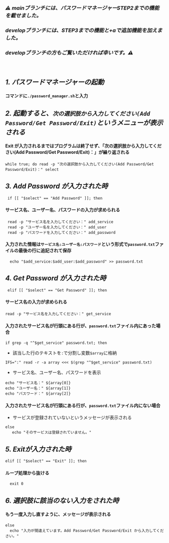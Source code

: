 ### ***⚠️ mainブランチには、パスワードマネージャーSTEP2までの機能を載せました。***
### ***developブランチには、STEP3までの機能と+aで追加機能を加えました。***
### ***developブランチの方もご覧いただければ幸いです。⚠️***


　　
## ***1. パスワードマネージャーの起動*** 
#### コマンドに`./password_manager.sh`と入力
  
## ***2. 起動すると、`次の選択肢から入力してください(Add Password/Get Password/Exit)`というメニューが表示される*** 
#### Exit が入力されるまではプログラムは終了せず、「次の選択肢から入力してください(Add Password/Get Password/Exit)：」が繰り返される 
`
while true; do
 read -p "次の選択肢から入力してください(Add Password/Get Password/Exit)：" select
`  

## ***3. Add Password が入力された時***
```
 if [[ "$select" == "Add Password" ]]; then
```

#### サービス名、ユーザー名、パスワードの入力が求められる
 ```
  read -p "サービス名を入力してください：" add_service
  read -p "ユーザー名を入力してください：" add_user
  read -p "パスワードを入力してください：" add_password
```

#### 入力された情報は`サービス名:ユーザー名:パスワード`という形式で`password.txt`ファイルの最後の行に追記されて保存
```
  echo "$add_service:$add_user:$add_password" >> password.txt
```

## ***4. Get Password が入力された時***
```
 elif [[ "$select" == "Get Password" ]]; then
```

#### サービス名の入力が求められる
```
read -p "サービス名を入力してください：" get_service
```

#### 入力されたサービス名が行頭にある行が、`password.txt`ファイル内にあった場合
  
```
if grep -q "^$get_service" password.txt; then
```
 - 該当した行のテキストを`:`で分割し変数`$array`に格納
```
IFS=":" read -r -a array <<< $(grep "^$get_service" password.txt)
```
 - サービス名、ユーザー名、パスワードを表示
```
echo "サービス名：" ${array[0]}
echo "ユーザー名：" ${array[1]}
echo "パスワード：" ${array[2]}
```

#### 入力されたサービス名が行頭にある行が、`password.txt`ファイル内にない場合
  - サービスが登録されていないというメッセージが表示される
```
else
   echo "そのサービスは登録されていません。"
```

## ***5. Exitが入力された時***
```
elif [[ "$select" == "Exit" ]]; then
```
#### ループ処理から抜ける
```
  exit 0
```

## ***6. 選択肢に該当のない入力をされた時***

 #### もう一度入力し直すように、メッセージが表示される
```
else
  echo "入力が間違えています。Add Password/Get Password/Exit から入力してください。"
```
























































